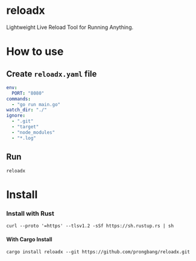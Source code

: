 # reloadx

Lightweight Live Reload Tool for Running Anything.

# How to use

## Create `reloadx.yaml` file

```yaml
env:
  PORT: "8080"
commands:
  - "go run main.go"
watch_dir: "./"
ignore:
  - ".git"
  - "target"
  - "node_modules"
  - "*.log"
```

## Run

```shell
reloadx
```

# Install

### Install with Rust

```shell
curl --proto '=https' --tlsv1.2 -sSf https://sh.rustup.rs | sh
```

#### With Cargo Install

```shell
cargo install reloadx --git https://github.com/prongbang/reloadx.git
```
